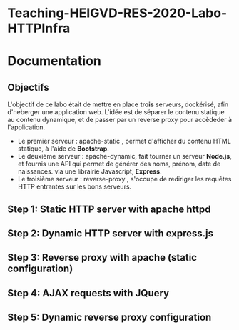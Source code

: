# Teaching-HEIGVD-RES-2020-Labo-HTTPInfra
# Documentation

## Objectifs

L'objectif de ce labo était de mettre en place **trois** serveurs, dockérisé, afin d'heberger une application web. L'idée est de séparer le contenu statique au contenu dynamique, et de passer par un reverse proxy pour accèdeder à l'application.
* Le premier serveur : apache-static , permet d'afficher du contenu HTML statique, à l'aide de **Bootstrap**.
* Le deuxième serveur : apache-dynamic, fait tourner un serveur **Node.js**, et fournis une API qui permet de générer des noms, prénom, date de naissances. via une librairie Javascript, **Express**.
* Le troisième serveur : reverse-proxy , s'occupe de rediriger les requêtes HTTP entrantes sur les bons serveurs.

## Step 1: Static HTTP server with apache httpd

## Step 2: Dynamic HTTP server with express.js


## Step 3: Reverse proxy with apache (static configuration)


## Step 4: AJAX requests with JQuery

## Step 5: Dynamic reverse proxy configuration

